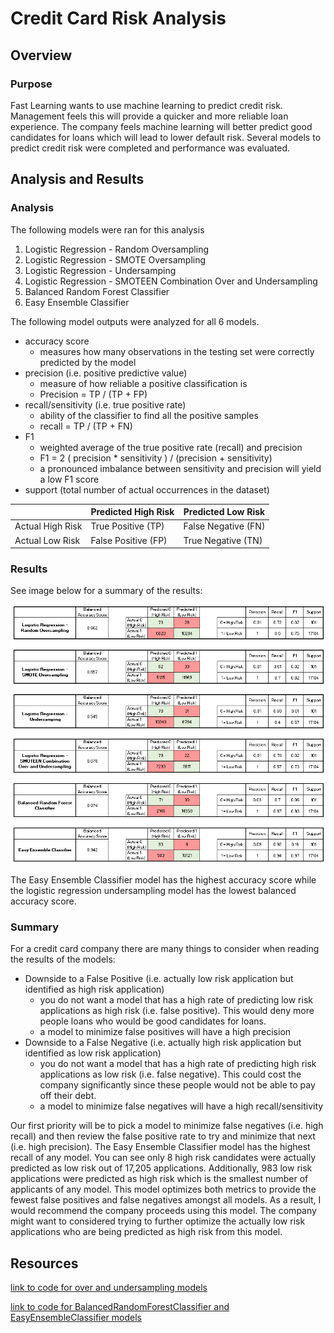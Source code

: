 # Credit Card Risk Analysis

## Overview

### Purpose
Fast Learning wants to use machine learning to predict credit risk.  Management feels this will provide a quicker and more reliable loan experience.  The company feels machine learning will better predict good candidates for loans which will lead to lower default risk.  Several models to predict credit risk were completed and performance was evaluated.  

## Analysis and Results

### Analysis
The following models were ran for this analysis
1. Logistic Regression - Random Oversampling 
2. Logistic Regression - SMOTE Oversampling
3. Logistic Regression - Undersamping
4. Logistic Regression - SMOTEEN Combination Over and Undersampling
5. Balanced Random Forest Classifier
6. Easy Ensemble Classifier

The following model outputs were analyzed for all 6 models. 

* accuracy score
     *  measures how many observations in the testing set were correctly predicted by the model
* precision (i.e. positive predictive value)
     * measure of how reliable a positive classification is
     * Precision = TP / (TP + FP)
* recall/sensitivity (i.e. true positive rate)
     * ability of the classifier to find all the positive samples 
     * recall = TP / (TP + FN)
* F1
     * weighted average of the true positive rate (recall) and precision  
     * F1 = 2 ( precision * sensitivity ) / (precision + sensitivity)
     * a pronounced imbalance between sensitivity and precision will yield a low F1 score
* support (total number of actual occurrences in the dataset)


|                  | Predicted High Risk  |  Predicted Low Risk |
| -------------    | -------------       | -------------       |
| Actual High Risk  | True Positive (TP)  |  False Negative (FN)|
| Actual Low Risk  | False Positive (FP) | True Negative (TN)|

### Results

See image below for a summary of the results:
<p align="center">
  <img src = https://github.com/lauras521/Credit_Risk_Analysis/blob/d2946fa1b26111d5067930f40e93e83e9d1218a7/summary_of_all_tests.PNG>
</p>

The Easy Ensemble Classifier model has the highest accuracy score while the logistic regression undersampling model has the lowest balanced accuracy score.  

### Summary
For a credit card company there are many things to consider when reading the results of the models:

* Downside to a False Positive (i.e. actually low risk application but identified as high risk application)
    * you do not want a model that has a high rate of predicting low risk applications as high risk (i.e. false positive).  This would deny more people loans who would be good candidates for loans.
    * a model to minimize false positives will have a high precision
* Downside to a False Negative (i.e. actually high risk application but identified as low risk application)
   * you do not want a model that has a high rate of predicting high risk applications as low risk (i.e. false negative).  This could cost the company significantly since these people would not be able to pay off their debt.   
   * a model to minimize false negatives will have a high recall/sensitivity

Our first priority will be to pick a model to minimize false negatives (i.e. high recall) and then review the false positive rate to try and minimize that next (i.e. high precision).  The Easy Ensemble Classifier model has the highest recall of any model.  You can see only 8 high risk candidates were actually predicted as low risk out of 17,205 applications.  Additionally, 983 low risk applications were predicted as high risk which is the smallest number of applicants of any model.  This model optimizes both metrics to provide the fewest false positives and false negatives amongst all models.  As a result, I would recommend the company proceeds using this model.  The company might want to considered trying to further optimize the actually low risk applications who are being predicted as high risk from this model. 


## Resources
[link to code for over and undersampling models](https://github.com/lauras521/Credit_Risk_Analysis/blob/13d83effd92bd616b97250ea51257ed6a42cd04d/credit_risk_resampling.ipynb)

[link to code for BalancedRandomForestClassifier and EasyEnsembleClassifier models](https://github.com/lauras521/Credit_Risk_Analysis/blob/13d83effd92bd616b97250ea51257ed6a42cd04d/credit_risk_ensemble.ipynb)
